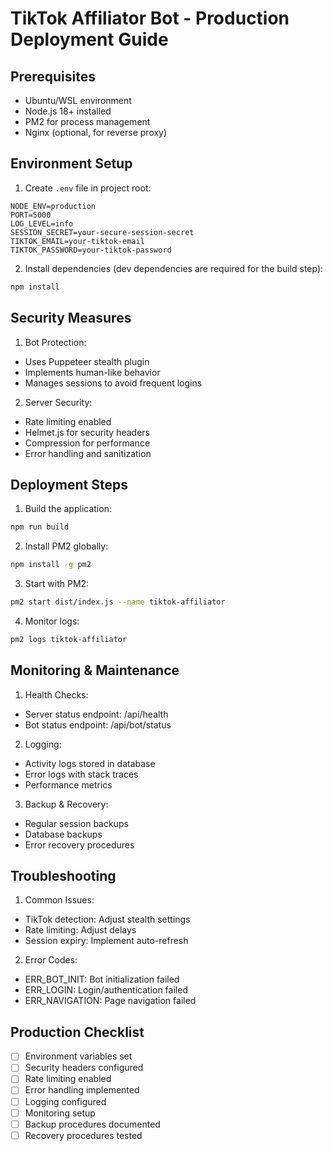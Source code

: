 # TikTok Affiliator Bot - Production Deployment Guide

## Prerequisites

- Ubuntu/WSL environment
- Node.js 18+ installed
- PM2 for process management
- Nginx (optional, for reverse proxy)

## Environment Setup

1. Create `.env` file in project root:
```env
NODE_ENV=production
PORT=5000
LOG_LEVEL=info
SESSION_SECRET=your-secure-session-secret
TIKTOK_EMAIL=your-tiktok-email
TIKTOK_PASSWORD=your-tiktok-password
```

2. Install dependencies (dev dependencies are required for the build step):
```bash
npm install
```

## Security Measures

1. Bot Protection:
- Uses Puppeteer stealth plugin
- Implements human-like behavior
- Manages sessions to avoid frequent logins

2. Server Security:
- Rate limiting enabled
- Helmet.js for security headers
- Compression for performance
- Error handling and sanitization

## Deployment Steps

1. Build the application:
```bash
npm run build
```

2. Install PM2 globally:
```bash
npm install -g pm2
```

3. Start with PM2:
```bash
pm2 start dist/index.js --name tiktok-affiliator
```

4. Monitor logs:
```bash
pm2 logs tiktok-affiliator
```

## Monitoring & Maintenance

1. Health Checks:
- Server status endpoint: /api/health
- Bot status endpoint: /api/bot/status

2. Logging:
- Activity logs stored in database
- Error logs with stack traces
- Performance metrics

3. Backup & Recovery:
- Regular session backups
- Database backups
- Error recovery procedures

## Troubleshooting

1. Common Issues:
- TikTok detection: Adjust stealth settings
- Rate limiting: Adjust delays
- Session expiry: Implement auto-refresh

2. Error Codes:
- ERR_BOT_INIT: Bot initialization failed
- ERR_LOGIN: Login/authentication failed
- ERR_NAVIGATION: Page navigation failed

## Production Checklist

- [ ] Environment variables set
- [ ] Security headers configured
- [ ] Rate limiting enabled
- [ ] Error handling implemented
- [ ] Logging configured
- [ ] Monitoring setup
- [ ] Backup procedures documented
- [ ] Recovery procedures tested
